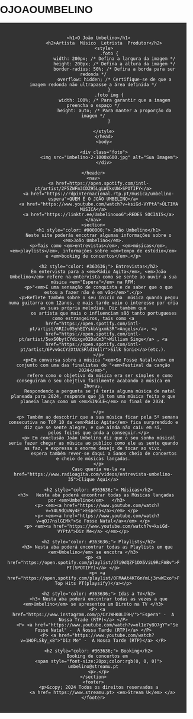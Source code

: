 # OJOAOUMBELINO
<html lang="pt-pt">

<body>
    <meta charset="UTF-8">
    <meta name="viewport" content="width=device-width, initial-scale=1.0">
    <title>João Umbelino</title>
    <style>
        body {
            font-family: Arial, sans-serif;
            margin: 0;
            padding: 0;
        }
        header {
            background-color: #333;
            color: #fff;
            padding: 20px;
            text-align: center;
        }
        nav {
            background-color: #666;
            padding: 10px;
            text-align: center;
        }
        nav a {
            color: #fff;
            text-decoration: none;
            margin: 0 10px;
        }
        section {
            padding: 20px;
        }
        footer {
            background-color: #333;
            color: #fff;
            text-align: center;
            padding: 10px;
            position: fixed;
            bottom: 0;
            width: 100%;
        }
    </style>
</head>
<body>
    <header>

        <h1>O João Umbelino</h1>
            <h2>Artista  Músico  Letrista  Produtor</h2>
            <style>
                .foto {
                    width: 200px; /* Defina a largura da imagem */
                    height: 200px; /* Defina a altura da imagem */
                    border-radius: 50%; /* Defina a borda para ser redonda */
                    overflow: hidden; /* Certifique-se de que a imagem redonda não ultrapasse a área definida */
                }
                .foto img {
                    width: 100%; /* Para garantir que a imagem preencha o espaço */
                    height: auto; /* Para manter a proporção da imagem */
                }
                
            </style>
            </head>
            <body>
            
            <div class="foto">
                <img src="Umbelino-2-1000x600.jpg" alt="Sua Imagem">
            </div>

    </header>
    <nav>
        <a href=https://open.spotify.com/intl-pt/artist/2F5ZWFm3CDZ95LgLWIksUW>SPOTIFY</a>
        <a href="https://rdpinternacional.rtp.pt/musica/umbelino-espera">QUEM É O JOÃO UMBELINO</a>
        <a href="https://www.youtube.com/watch?v=ksiGd-VYPtA">ÚLTIMA MÚSICA</a>
        <a href="https://linktr.ee/Umbelinooo6">REDES SOCIAIS</a>
    </nav>
    <section>
        <h1 style="color: #000000;"> João Umbelino</h1>
        Neste site poderás encotrar algumas informações sobre o <em>João Umbelino</em>.
        <p>Tais como <em>entrevistas</em>, <em>músicas</em>, <em>playlists</em>, informações sobre <em>tempo de estúdio</em> e <em>booking de concertos</em>.</p>

        <h2 style="color: #363636;"> Entrevistas</h2>
        Em entervista para a <em>Rádio Agita</em>, <em>João Umbelino</em> refere na entervista como se sente ao ouvir a sua música <em>"Espera"</em> na RFM;
        <p>"<em>É uma sensação de conquista e de saber que o que estou a fazer não é em vão</em>".</p>
        <p>Reflete também sobre o seu ínicio na  música quando pegou numa guitarra com 12anos, e mais tarde veio o interesse por cria as suas própria melodias. Diz também que
            os artista que mais o influenciam sãõ tanto portugueses como estrangeiros, tais como <a href="https://open.spotify.com/intl-pt/artist/6RIJu05yhEIYskbVgxmk3R">Angels</a>, <a href="https://open.spotify.com/intl-pt/artist/5exS0bytCYdixgv02DaCm3">William Singe</a> , <a href="https://open.spotify.com/intl-pt/artist/6PvvGcCY2XtUcSRld1Wilr">Silk Sonic</a>(etc.).
        </p>
        <p>Em conversa sobre a música "<em>Se Fosse Natal</em> em conjunto com uma das finalistas do "<em>Festival da canção 2024</em>",
         refere como o objetivo da música era ser símples e como conseguiram o seu obejtivo fácilmente acabando a música em 2horas.
         Respondendo a pergunta se já teria alguma música de natal planeada para 2024, responde que já tem uma música feita e que planeia lança como um <em>SINGLE</em> no final de 2024.

        </p>
       <p> Também ao descobrir que a sua música ficar pela 5ª semana consecutiva no TOP 10 da <em>Rádio Agita</em> fica surprendido e diz que se sente alegre, e que ainda não caiu em si,
        pelos feitos que anda a conseguir.</p>
        <p> Em conclusão João Umbelino diz que o seu sonho músical seria fazer chegar as música ao publíco como ele as sente quando as faz, e expressa o enorme desejo de tocar ao vivo,
            espera também rever-se daqui a 5anos cheio de concertos e cheio de músicas lançadas.
        </p>
        Caso queria ve-la <a href="https://www.radioagita.com/videos/entrevista-umbelino-35">Clique Aqui</a>

        <h2 style="color: #363636;"> Músicas</h2>
      <h3>   Nesta aba poderá encontrar todas as Músicas lançadas por <em>Umbelino</em>   </h3>     
       <p> <em><a href="https://www.youtube.com/watch?v=Y4L9dQuWy4E">Espera</a></em> </p> 
       <p> <em><a href="https://www.youtube.com/watch?v=qOJ7nslGEMk">Se Fosse Natal</a></em> </p>
       <p> <em><a href="https://www.youtube.com/watch?v=ksiGd-VYPtA">Diz Me</a> </em></p>

        <h2 style="color: #363636;"> Playlists</h2>
       <h3> Nesta aba poderá encontrar todas as Playlists em que <em>Umbelino</em> se encotra </h3>
    <p> <a href="https://open.spotify.com/playlist/37i9dQZF1DX6ViL9RcFABv">POP PT(SPOTIFY)</a> </p>
       <p> <a href="https://open.spotify.com/playlist/0FMAAt4KT6nYmLj3rwWIxo">Portugal Top Hits PT(playsify)</a></p>

        <h2 style="color: #363636;"> Idas a TV</h2>
        <h3> Nesta aba poderá encontrar todas as vezes a que <em>Umbelino</em> se apresentou um Direto na TV </h3>
       <P> <a href="https://www.instagram.com/p/CrJWHK0LI9H/">"Espera" -  A Nossa Trade (RTP)</a> </P>
       <P> <a href="https://www.youtube.com/watch?v=nl1e7y8O7gY">"Se Fosse Natal" -  A Nossa Tarde (RTP)</a> </P>
       <P> <a href="https://www.youtube.com/watch?v=1HOFLSky_x8">"Diz Me" -  A Nossa Tarde (RTP)</a> </P>

        <h2 style="color: #363636;"> Booking</h2>
        Booking de concertos em 
        <span style="font-size:20px;color:rgb(0, 0, 0)"> umbelino@streamu.pt
        <p>.</p>
    </section>
    <footer>
        <p>&copy; 2024 Todos os direitos reservados a
            <a href= https://www.streamu.pt> <em>Stream U</em> </a> 
    </footer>
</body>

</html>
